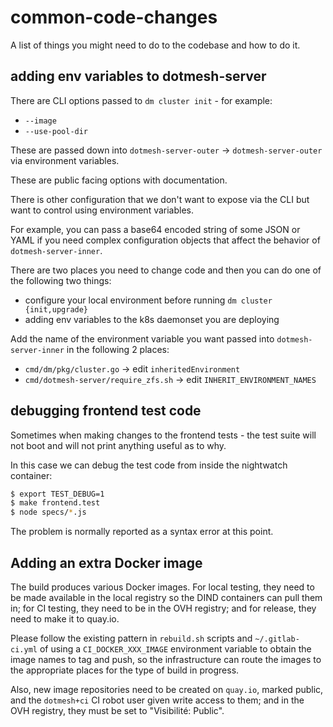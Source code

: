 # common-code-changes

A list of things you might need to do to the codebase and how to do it.

## adding env variables to dotmesh-server

There are CLI options passed to `dm cluster init` - for example:

  * `--image`
  * `--use-pool-dir`

These are passed down into `dotmesh-server-outer` -> `dotmesh-server-outer`
via environment variables.

These are public facing options with documentation.

There is other configuration that we don't want to expose via the CLI but
want to control using environment variables.

For example, you can pass a base64 encoded string of some JSON or YAML 
if you need complex configuration objects that affect the behavior of
`dotmesh-server-inner`.

There are two places you need to change code and then you can do one of the
following two things:

 * configure your local environment before running `dm cluster {init,upgrade}`
 * adding env variables to the k8s daemonset you are deploying

Add the name of the environment variable you want passed into 
`dotmesh-server-inner` in the following 2 places:

 * `cmd/dm/pkg/cluster.go` -> edit `inheritedEnvironment`
 * `cmd/dotmesh-server/require_zfs.sh` -> edit `INHERIT_ENVIRONMENT_NAMES`

## debugging frontend test code

Sometimes when making changes to the frontend tests - the test suite will not
boot and will not print anything useful as to why.

In this case we can debug the test code from inside the nightwatch container:

```bash
$ export TEST_DEBUG=1
$ make frontend.test
$ node specs/*.js
```

The problem is normally reported as a syntax error at this point.

## Adding an extra Docker image

The build produces various Docker images. For local testing, they need
to be made available in the local registry so the DIND containers can
pull them in; for CI testing, they need to be in the OVH registry; and
for release, they need to make it to quay.io.

Please follow the existing pattern in `rebuild.sh` scripts and
`~/.gitlab-ci.yml` of using a `CI_DOCKER_XXX_IMAGE` environment
variable to obtain the image names to tag and push, so the
infrastructure can route the images to the appropriate places for the
type of build in progress.

Also, new image repositories need to be created on `quay.io`, marked
public, and the `dotmesh+ci` CI robot user given write access to them;
and in the OVH registry, they must be set to "Visibilité: Public".
